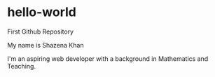 # hello-world
First Github Repository

My name is Shazena Khan

I'm an aspiring web developer with a background in Mathematics and Teaching.

